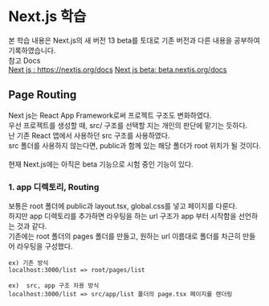 # Next.js 학습
본 학습 내용은 Next.js의 새 버전 13 beta를 토대로 기존 버전과 다른 내용을 공부하여 기록하였습니다.<br/>
참고 Docs <br/> 
<a href="https://nextjs.org/docs">Next js : https://nextjs.org/docs</a>
<a href="beta.nextjs.org/docs">Next js beta: beta.nextjs.org/docs</a>


## Page Routing
Next js는 React App Framework로써 프로젝트 구조도 변화하였다. <br/>
 우선 프로젝트를 생성할 때, src/ 구조를 선택할 지는 개인의 판단에 맡기는 듯하다. <br/>
난 기존 React 앱에서 사용하던 src 구조를 사용하였다. <br/>
 src 폴더를 사용하지 않는다면, public과 함께 있는 해당 폴더가 root 위치가 될 것이다.<br/>
<br/>
현재 Next.js에는 아직은 beta 기능으로 시험 중인 기능이 있다.

### 1. app 디렉토리, Routing
보통은 root 폴더에 public과 layout.tsx, global.css를 넣고 페이지를 다룬다.<br/>
 하지만 app 디렉토리를 추가하면 라우팅을 하는 url 구조가 app 부터 시작함을 선언하는 것과 같다. <br/>
기존에는 root 폴더의 pages 폴더를 만들고, 원하는 url 이름대로 폴더를 차근히 만들어 라우팅을 구성했다.
```
ex) 기존 방식
localhost:3000/list => root/pages/list
```

```
ex)  src, app 구조 차용 방식
localhost:3000/list => src/app/list 폴더의 page.tsx 페이지를 렌더링
```
